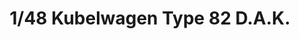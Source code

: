 ---
layout: product
title: "1/48 Kubelwagen Type 82 D.A.K."
price: "2000" 
desc: "Maketa"
img_path: "/assets/img/TAM32503.webp"
brand: "Tamiya"
available: false
special_offer: false
new: false
soon: false
cat: "010000"
subcat: "010300"
subsubcat: "0N/A"
sifra: "TAM32503"
popular: false
spec: false
---
